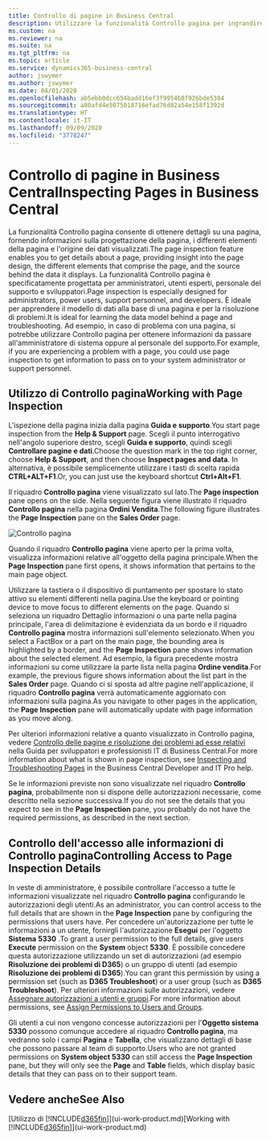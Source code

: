 ```yaml
---
title: Controllo di pagine in Business Central
description: Utilizzare la funzionalità Controllo pagina per ingrandire i dettagli sulla progettazione della pagina e sull'origine dei dati. Controllo pagina è ideale per la risoluzione dei problemi relativi ai dati.
ms.custom: na
ms.reviewer: na
ms.suite: na
ms.tgt_pltfrm: na
ms.topic: article
ms.service: dynamics365-business-central
author: jswymer
ms.author: jswymer
ms.date: 04/01/2020
ms.openlocfilehash: ab5ebb0dcc654badd16ef3f9954b8f926bde5384
ms.sourcegitcommit: a80afd4e5075018716efad76d82a54e158f1392d
ms.translationtype: HT
ms.contentlocale: it-IT
ms.lasthandoff: 09/09/2020
ms.locfileid: "3778247"
---
```

# <a name="inspecting-pages-in-business-central"></a><span data-ttu-id="13a4d-104">Controllo di pagine in Business Central</span><span class="sxs-lookup"><span data-stu-id="13a4d-104">Inspecting Pages in Business Central</span></span>

<span data-ttu-id="13a4d-105">La funzionalità Controllo pagina consente di ottenere dettagli su una pagina, fornendo informazioni sulla progettazione della pagina, i differenti elementi della pagina e l'origine dei dati visualizzati.</span><span class="sxs-lookup"><span data-stu-id="13a4d-105">The page inspection feature enables you to get details about a page, providing insight into the page design, the different elements that comprise the page, and the source behind the data it displays.</span></span> <span data-ttu-id="13a4d-106">La funzionalità Controllo pagina è specificatamente progettata per amministratori, utenti esperti, personale del supporto e sviluppatori.</span><span class="sxs-lookup"><span data-stu-id="13a4d-106">Page inspection is especially designed for administrators, power users, support personnel, and developers.</span></span> <span data-ttu-id="13a4d-107">È ideale per apprendere il modello di dati alla base di una pagina e per la risoluzione di problemi.</span><span class="sxs-lookup"><span data-stu-id="13a4d-107">It is ideal for learning the data model behind a page and troubleshooting.</span></span> <span data-ttu-id="13a4d-108">Ad esempio, in caso di problema con una pagina, si potrebbe utilizzare Controllo pagina per ottenere informazioni da passare all'amministratore di sistema oppure al personale del supporto.</span><span class="sxs-lookup"><span data-stu-id="13a4d-108">For example, if you are experiencing a problem with a page, you could use page inspection to get information to pass on to your system administrator or support personnel.</span></span>

## <a name="working-with-page-inspection"></a><span data-ttu-id="13a4d-109">Utilizzo di Controllo pagina</span><span class="sxs-lookup"><span data-stu-id="13a4d-109">Working with Page Inspection</span></span>

<span data-ttu-id="13a4d-110">L'ispezione della pagina inizia dalla pagina **Guida e supporto**.</span><span class="sxs-lookup"><span data-stu-id="13a4d-110">You start page inspection from the **Help & Support** page.</span></span> <span data-ttu-id="13a4d-111">Scegli il punto interrogativo nell'angolo superiore destro, scegli **Guida e supporto**, quindi scegli **Controllare pagine e dati**.</span><span class="sxs-lookup"><span data-stu-id="13a4d-111">Choose the question mark in the top right corner, choose **Help & Support**, and then choose **Inspect pages and data**.</span></span> <span data-ttu-id="13a4d-112">In alternativa, è possibile semplicemente utilizzare i tasti di scelta rapida **CTRL+ALT+F1**.</span><span class="sxs-lookup"><span data-stu-id="13a4d-112">Or, you can just use the keyboard shortcut **Ctrl+Alt+F1**.</span></span>

<span data-ttu-id="13a4d-113">Il riquadro **Controllo pagina** viene visualizzato sul lato.</span><span class="sxs-lookup"><span data-stu-id="13a4d-113">The **Page inspection** pane opens on the side.</span></span> <span data-ttu-id="13a4d-114">Nella seguente figura viene illustrato il riquadro **Controllo pagina** nella pagina **Ordini Vendita**.</span><span class="sxs-lookup"><span data-stu-id="13a4d-114">The following figure illustrates the **Page Inspection** pane on the **Sales Order** page.</span></span>

![Controllo pagina](media/page-inspection-example.png)

<span data-ttu-id="13a4d-116">Quando il riquadro **Controllo pagina** viene aperto per la prima volta, visualizza informazioni relative all'oggetto della pagina principale.</span><span class="sxs-lookup"><span data-stu-id="13a4d-116">When the **Page Inspection** pane first opens, it shows information that pertains to the main page object.</span></span>

<span data-ttu-id="13a4d-117">Utilizzare la tastiera o il dispositivo di puntamento per spostare lo stato attivo su elementi differenti nella pagina.</span><span class="sxs-lookup"><span data-stu-id="13a4d-117">Use the keyboard or pointing device to move focus to different elements on the page.</span></span> <span data-ttu-id="13a4d-118">Quando si seleziona un riquadro Dettaglio informazioni o una parte nella pagina principale, l'area di delimitazione è evidenziata da un bordo e il riquadro **Controllo pagina** mostra informazioni sull'elemento selezionato.</span><span class="sxs-lookup"><span data-stu-id="13a4d-118">When you select a FactBox or a part on the main page, the bounding area is highlighted by a border, and the **Page Inspection** pane shows information about the selected element.</span></span> <span data-ttu-id="13a4d-119">Ad esempio, la figura precedente mostra informazioni su come utilizzare la parte lista nella pagina **Ordine vendita**.</span><span class="sxs-lookup"><span data-stu-id="13a4d-119">For example, the previous figure shows information about the list part in the **Sales Order** page.</span></span> <span data-ttu-id="13a4d-120">Quando ci si sposta ad altre pagine nell'applicazione, il riquadro **Controllo pagina** verrà automaticamente aggiornato con informazioni sulla pagina.</span><span class="sxs-lookup"><span data-stu-id="13a4d-120">As you navigate to other pages in the application, the **Page Inspection** pane will automatically update with page information as you move along.</span></span>

<span data-ttu-id="13a4d-121">Per ulteriori informazioni relative a quanto visualizzato in Controllo pagina, vedere [Controllo delle pagine e risoluzione dei problemi ad esse relativi](/dynamics365/business-central/dev-itpro/developer/devenv-inspecting-pages) nella Guida per sviluppatori e professionisti IT di Business Central.</span><span class="sxs-lookup"><span data-stu-id="13a4d-121">For more information about what is shown in page inspection, see [Inspecting and Troubleshooting Pages](/dynamics365/business-central/dev-itpro/developer/devenv-inspecting-pages) in the Business Central Developer and IT Pro help.</span></span>

<span data-ttu-id="13a4d-122">Se le informazioni previste non sono visualizzate nel riquadro **Controllo pagina**, probabilmente non si dispone delle autorizzazioni necessarie, come descritto nella sezione successiva.</span><span class="sxs-lookup"><span data-stu-id="13a4d-122">If you do not see the details that you expect to see in the **Page Inspection** pane, you probably do not have the required permissions, as described in the next section.</span></span>

## <a name="controlling-access-to-page-inspection-details"></a><span data-ttu-id="13a4d-123">Controllo dell'accesso alle informazioni di Controllo pagina</span><span class="sxs-lookup"><span data-stu-id="13a4d-123">Controlling Access to Page Inspection Details</span></span>

<span data-ttu-id="13a4d-124">In veste di amministratore, è possibile controllare l'accesso a tutte le informazioni visualizzate nel riquadro **Controllo pagina** configurando le autorizzazioni degli utenti.</span><span class="sxs-lookup"><span data-stu-id="13a4d-124">As an administrator, you can control access to the full details that are shown in the **Page Inspection** pane by configuring the permissions that users have.</span></span> <span data-ttu-id="13a4d-125">Per concedere un'autorizzazione per tutte le informazioni a un utente, fornirgli l'autorizzazione **Esegui** per l'oggetto **Sistema** **5330** .</span><span class="sxs-lookup"><span data-stu-id="13a4d-125">To grant a user permission to the full details, give users **Execute** permission on the **System** object **5330**.</span></span> <span data-ttu-id="13a4d-126">È possibile concedere questa autorizzazione utilizzando un set di autorizzazioni (ad esempio **Risoluzione dei problemi di D365**) o un gruppo di utenti (ad esempio **Risoluzione dei problemi di D365**).</span><span class="sxs-lookup"><span data-stu-id="13a4d-126">You can grant this permission by using a permission set (such as **D365 Troubleshoot**) or a user group (such as **D365 Troubleshoot**).</span></span> <span data-ttu-id="13a4d-127">Per ulteriori informazioni sulle autorizzazioni, vedere [Assegnare autorizzazioni a utenti e gruppi](ui-define-granular-permissions.md).</span><span class="sxs-lookup"><span data-stu-id="13a4d-127">For more information about permissions, see [Assign Permissions to Users and Groups](ui-define-granular-permissions.md).</span></span>

<span data-ttu-id="13a4d-128">Gli utenti a cui non vengono concesse autorizzazioni per l'**Oggetto sistema 5330** possono comunque accedere al riquadro **Controllo pagina**, ma vedranno solo i campi **Pagina** e **Tabella**, che visualizzano dettagli di base che possono passare al team di supporto.</span><span class="sxs-lookup"><span data-stu-id="13a4d-128">Users who are not granted permissions on **System object 5330** can still access the **Page Inspection** pane, but they will only see the **Page** and **Table** fields, which display basic details that they can pass on to their support team.</span></span>

## <a name="see-also"></a><span data-ttu-id="13a4d-129">Vedere anche</span><span class="sxs-lookup"><span data-stu-id="13a4d-129">See Also</span></span>

<span data-ttu-id="13a4d-130">[Utilizzo di [!INCLUDE[d365fin](includes/d365fin_md.md)]](ui-work-product.md)</span><span class="sxs-lookup"><span data-stu-id="13a4d-130">[Working with [!INCLUDE[d365fin](includes/d365fin_md.md)]](ui-work-product.md)</span></span>  
